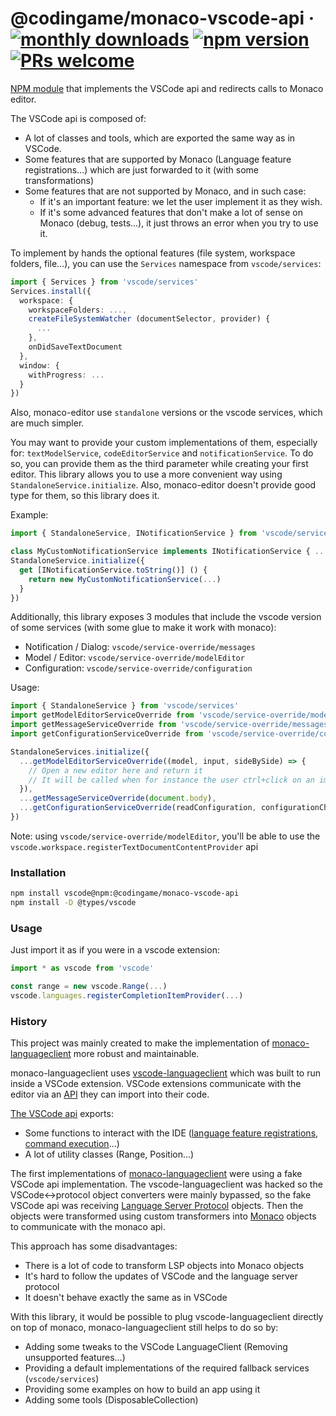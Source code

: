 # @codingame/monaco-vscode-api &middot; [![monthly downloads](https://img.shields.io/npm/dm/@codingame/monaco-vscode-api)](https://www.npmjs.com/package/@codingame/monaco-vscode-api) [![npm version](https://img.shields.io/npm/v/@codingame/monaco-vscode-api.svg?style=flat)](https://www.npmjs.com/package/@codingame/monaco-vscode-api) [![PRs welcome](https://img.shields.io/badge/PRs-welcome-brightgreen.svg)](https://github.com/codingame/monaco-vscode-api/pulls)

[NPM module](https://www.npmjs.com/) that implements the VSCode api and redirects calls to Monaco editor.

The VSCode api is composed of:

- A lot of classes and tools, which are exported the same way as in VSCode.
- Some features that are supported by Monaco (Language feature registrations...) which are just forwarded to it (with some transformations)
- Some features that are not supported by Monaco, and in such case:
  - If it's an important feature: we let the user implement it as they wish.
  - If it's some advanced features that don't make a lot of sense on Monaco (debug, tests...), it just throws an error when you try to use it.


To implement by hands the optional features (file system, workspace folders, file...), you can use the `Services` namespace from `vscode/services`:
```typescript
import { Services } from 'vscode/services'
Services.install({
  workspace: {
    workspaceFolders: ...,
    createFileSystemWatcher (documentSelector, provider) {
      ...
    },
    onDidSaveTextDocument
  },
  window: {
    withProgress: ...
  }
})
```

Also, monaco-editor use `standalone` versions or the vscode services, which are much simpler.

You may want to provide your custom implementations of them, especially for: `textModelService`, `codeEditorService` and `notificationService`. To do so, you can provide them as the third parameter while creating your first editor.
This library allows you to use a more convenient way using `StandaloneService.initialize`.
Also, monaco-editor doesn't provide good type for them, so this library does it.

Example:
```typescript
import { StandaloneService, INotificationService } from 'vscode/services'

class MyCustomNotificationService implements INotificationService { ... }
StandaloneService.initialize({
  get [INotificationService.toString()] () {
    return new MyCustomNotificationService(...)
  }
})
```

Additionally, this library exposes 3 modules that include the vscode version of some services (with some glue to make it work with monaco):
- Notification / Dialog: `vscode/service-override/messages`
- Model / Editor: `vscode/service-override/modelEditor`
- Configuration: `vscode/service-override/configuration`

Usage:
```typescript
import { StandaloneService } from 'vscode/services'
import getModelEditorServiceOverride from 'vscode/service-override/modelEditor'
import getMessageServiceOverride from 'vscode/service-override/messages'
import getConfigurationServiceOverride from 'vscode/service-override/configuration'

StandaloneServices.initialize({
  ...getModelEditorServiceOverride((model, input, sideBySide) => {
    // Open a new editor here and return it
    // It will be called when for instance the user ctrl+click on an import
  }),
  ...getMessageServiceOverride(document.body),
  ...getConfigurationServiceOverride(readConfiguration, configurationChangeEvent)
})
```

Note: using `vscode/service-override/modelEditor`, you'll be able to use the `vscode.workspace.registerTextDocumentContentProvider` api

### Installation

```bash
npm install vscode@npm:@codingame/monaco-vscode-api
npm install -D @types/vscode
```

### Usage

Just import it as if you were in a vscode extension:

```typescript
import * as vscode from 'vscode'

const range = new vscode.Range(...)
vscode.languages.registerCompletionItemProvider(...)
```

### History

This project was mainly created to make the implementation of [monaco-languageclient](https://github.com/TypeFox/monaco-languageclient) more robust and maintainable.

monaco-languageclient uses [vscode-languageclient](https://www.npmjs.com/package/vscode-languageclient) which was built to run inside a VSCode extension. VSCode extensions communicate with the editor via an [API](https://www.npmjs.com/package/@types/vscode) they can import into their code.

[The VSCode api](https://code.visualstudio.com/api/references/vscode-api) exports:
- Some functions to interact with the IDE ([language feature registrations](https://code.visualstudio.com/api/references/vscode-api#languages), [command execution](https://code.visualstudio.com/api/references/vscode-api#commands)...)
- A lot of utility classes (Range, Position...)

The first implementations of [monaco-languageclient](https://github.com/TypeFox/monaco-languageclient) were using a fake VSCode api implementation. The vscode-languageclient was hacked so the VSCode<->protocol object converters were mainly bypassed, so the fake VSCode api was receiving [Language Server Protocol](https://microsoft.github.io/language-server-protocol/specifications/lsp/3.17/specification/) objects. Then the objects were transformed using custom transformers into [Monaco](https://www.npmjs.com/package/monaco-editor) objects to communicate with the monaco api.

This approach has some disadvantages:
- There is a lot of code to transform LSP objects into Monaco objects
- It's hard to follow the updates of VSCode and the language server protocol
- It doesn't behave exactly the same as in VSCode

With this library, it would be possible to plug vscode-languageclient directly on top of monaco, monaco-languageclient still helps to do so by:
- Adding some tweaks to the VSCode LanguageClient (Removing unsupported features...)
- Providing a default implementations of the required fallback services (`vscode/services`)
- Providing some examples on how to build an app using it
- Adding some tools (DisposableCollection)